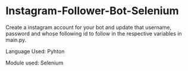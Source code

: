 # Instagram-Follower-Bot-Selenium
Create a instagram account for your bot and update that username, password and whose following id to follow in the respective variables in main.py.

Language Used:
Pyhton

Module used:
Selenium
